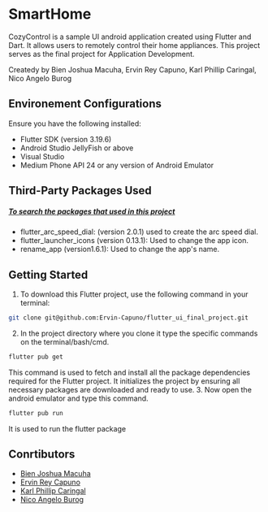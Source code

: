 # SmartHome

CozyControl is a sample UI android application created using Flutter and Dart. It allows users to remotely control their home appliances. This project serves as the final project for Application Development.

Createdy by Bien Joshua Macuha, Ervin Rey Capuno, Karl Phillip Caringal, Nico Angelo Burog

## Environement Configurations
Ensure you have the following installed:
- Flutter SDK (version 3.19.6)
- Android Studio JellyFish or above
- Visual Studio
- Medium Phone API 24 or any version of Android Emulator

## Third-Party Packages Used
##### [To search the packages that used in this project](https://pub.dev/)
- flutter_arc_speed_dial: (version 2.0.1) used to create the arc speed dial.
- flutter_launcher_icons (version 0.13.1): Used to change the app icon.
- rename_app (version1.6.1): Used to change the app's name.

## Getting Started
1. To download this Flutter project, use the following command in your terminal:
```bash
git clone git@github.com:Ervin-Capuno/flutter_ui_final_project.git
```
2. In the project directory where you clone it type the specific commands on the terminal/bash/cmd.
```bash
flutter pub get
```
This command is used to fetch and install all the package dependencies required for the Flutter project. It initializes the project by ensuring all necessary packages are downloaded and ready to use.
3. Now open the android emulator and type this command.
```bash
flutter pub run
``` 
It is used to run the flutter package

## Conrtibutors
- [Bien Joshua Macuha]()
- [Ervin Rey Capuno](https://github.com/Ervin-Capuno)
- [Karl Phillip Caringal]()
- [Nico Angelo Burog]()
